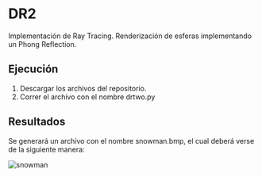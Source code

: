 # DR2
Implementación de Ray Tracing. Renderización de esferas implementando un Phong Reflection.

## Ejecución
1. Descargar los archivos del repositorio.
2. Correr el archivo con el nombre drtwo.py

## Resultados
Se generará un archivo con el nombre snowman.bmp, el cual deberá verse de la siguiente manera:

![snowman](https://i.imgur.com/tVfVbHW.png)
